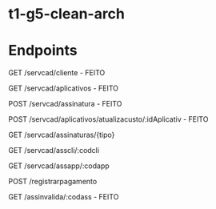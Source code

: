 # t1-g5-clean-arch

# Endpoints

GET /servcad/cliente - FEITO

GET /servcad/aplicativos - FEITO

POST /servcad/assinatura - FEITO

POST /servcad/aplicativos/atualizacusto/:idAplicativ - FEITO

GET /servcad/assinaturas/{tipo}

GET /servcad/asscli/:codcli

GET /servcad/assapp/:codapp

POST /registrarpagamento

GET /assinvalida/:codass - FEITO
